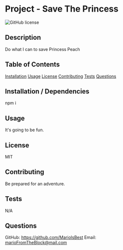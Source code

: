 
# Project - Save The Princess

![GitHub license](https://img.shields.io/badge/License-MIT-blue.svg)

## Description
Do what I can to save Princess Peach

## Table of Contents
[Installation](#Installation)
[Usage](#Usage)
[License](#License)
[Contributing](#Contributing)
[Tests](#Tests)
[Questions](#Questions)

## Installation / Dependencies
npm i

## Usage
It's going to be fun.

## License
MIT
    
## Contributing
Be prepared for an adventure.

## Tests
N/A

## Questions
GitHub: https://github.com/MarioIsBest
Email: marioFromTheBlock@mail.com
